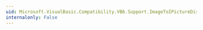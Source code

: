```yaml
---
uid: Microsoft.VisualBasic.Compatibility.VB6.Support.ImageToIPictureDisp(System.Drawing.Image)
internalonly: False
---
```

